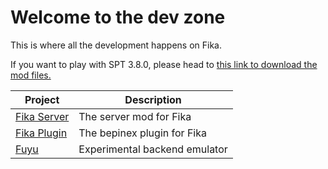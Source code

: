 # Welcome to the dev zone

This is where all the development happens on Fika.

If you want to play with SPT 3.8.0, please head to [this link to download the mod files.](https://discord.com/channels/1202292159366037545/1224454502531469373)

**Project**                                                | **Description**
---------------------------------------------------------- | -----------------------------
[Fika Server](https://github.com/project-fika/Fika-Server) | The server mod for Fika
[Fika Plugin](https://github.com/project-fika/Fika-Plugin) | The bepinex plugin for Fika
[Fuyu](https://github.com/project-fika/Fuyu)               | Experimental backend emulator
